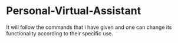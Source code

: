 # Personal-Virtual-Assistant
It will follow the commands that i have given and one can change its functionality according to their specific use.
